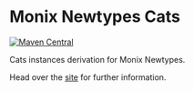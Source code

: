 # Monix Newtypes Cats

[![Maven Central](https://img.shields.io/maven-central/v/io.github.massimosiani/monix-newtypes-cats_2.13.svg?label=Maven%20Central)](https://search.maven.org/search?q=g:%22io.github.massimosiani%22%20AND%20a:%22monix-newtypes-cats_2.13%22)

Cats instances derivation for Monix Newtypes.

Head over the [site](http://massimosiani.github.io/monix-newtypes-cats/) for further information.
